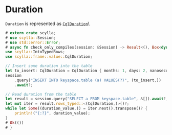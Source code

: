 # Duration
`Duration` is represented as [`CqlDuration`](https://docs.rs/scylla/latest/scylla/frame/value/struct.CqlDuration.html)\

```rust
# extern crate scylla;
# use scylla::Session;
# use std::error::Error;
# async fn check_only_compiles(session: &Session) -> Result<(), Box<dyn Error>> {
use scylla::IntoTypedRows;
use scylla::frame::value::CqlDuration;

// Insert some duration into the table
let to_insert: CqlDuration = CqlDuration { months: 1, days: 2, nanoseconds: 3 };
session
    .query("INSERT INTO keyspace.table (a) VALUES(?)", (to_insert,))
    .await?;

// Read duration from the table
let result = session.query("SELECT a FROM keyspace.table", &[]).await?;
let mut iter = result.rows_typed::<(CqlDuration,)>()?;
while let Some((duration_value,)) = iter.next().transpose()? {
    println!("{:?}", duration_value);
}
# Ok(())
# }
```